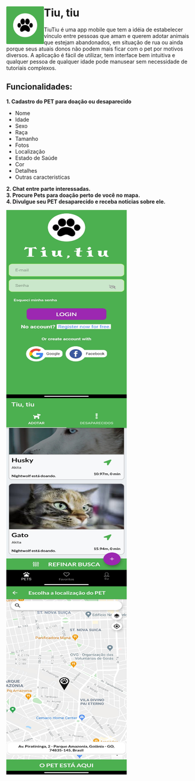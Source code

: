 <h1>Tiu, tiu <img align="left" src="assets/icone.png" width="100" height="100"/> </h1>

<p>TiuTiu é uma app mobile que tem a idéia de estabelecer vínculo entre pessoas que
amam e querem adotar animais que estejam abandonados, em situação de rua ou ainda porque seus atuais donos não podem mais ficar com o pet por motivos diversos.
A aplicação é fácil de utilizar, tem interface bem intuitiva e qualquer pessoa de qualquer
idade pode manusear sem necessidade de tutoriais complexos.</p>

<h2>Funcionalidades:</h2>

<strong>1. Cadastro do PET para doação ou desaparecido</strong>

  <ul>
    <li>Nome</li>
    <li>Idade</li>
    <li>Sexo</li>
    <li>Raça</li>
    <li>Tamanho</li>
    <li>Fotos</li>
    <li>Localização</li>
    <li>Estado de Saúde</li>
    <li>Cor</li>
    <li>Detalhes</li>
    <li>Outras caracteristicas</li>
  </ul>

<strong>2. Chat entre parte interessadas.<br/></strong>
<strong>3. Procure Pets para doação perto de você no mapa.<br/></strong>
<strong>4. Divulgue seu PET desaparecido e receba noticias sobre ele.<br/>

<div>
  <img align="left" src="assets/screenshots/login.jpg" width="320" height="500"/>
  <img align="left" src="assets/screenshots/home.jpg" width="320" height="500"/>
  <img align="left" src="assets/screenshots/mapa.jpg" width="320" height="500"/>
</div>
